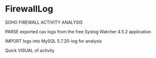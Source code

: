 # FirewallLog
SOHO FIREWALL ACTIVITY ANALYSIS

PARSE exported cav logs from the free Syslog Watcher 4.5.2 application

IMPORT logs into MySQL 5.7.20-log for analysis

Quick VISUAL of activity

